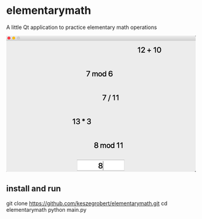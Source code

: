 # elementarymath
A little Qt application to practice elementary math operations

![GUI of the elementarymath application](./gui.png)

## install and run

git clone https://github.com/keszegrobert/elementarymath.git
cd elementarymath
python main.py



